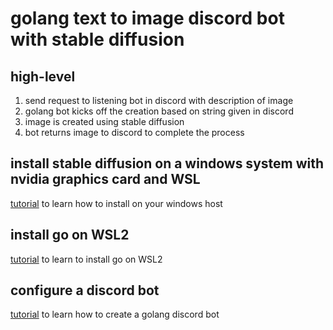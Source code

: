 # golang text to image discord bot with stable diffusion

## high-level

1. send request to listening bot in discord with description of image
2. golang bot kicks off the creation based on string given in discord
3. image is created using stable diffusion
4. bot returns image to discord to complete the process

## install stable diffusion on a windows system with nvidia graphics card and WSL

[tutorial](https://www.assemblyai.com/blog/how-to-run-stable-diffusion-locally-to-generate-images/) to learn how to install on your windows host

## install go on WSL2

[tutorial](https://dev.to/deadwin19/how-to-install-golang-on-wslwsl2-2880) to learn to install go on WSL2

## configure a discord bot

[tutorial](https://dev.to/aurelievache/learning-go-by-examples-part-4-create-a-bot-for-discord-in-go-43cf) to learn how to create a golang discord bot


